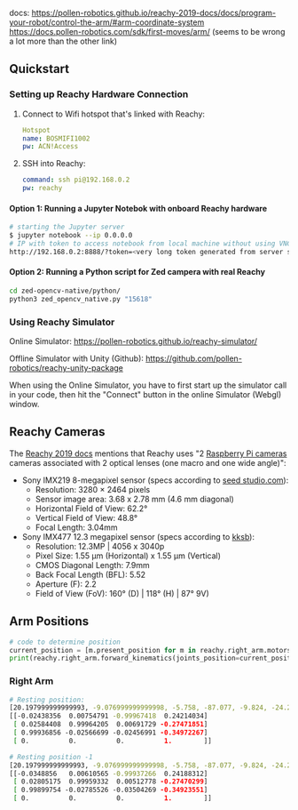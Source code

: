 docs: https://pollen-robotics.github.io/reachy-2019-docs/docs/program-your-robot/control-the-arm/#arm-coordinate-system \
https://docs.pollen-robotics.com/sdk/first-moves/arm/ (seems to be wrong a lot more than the other link)
## Quickstart
### Setting up Reachy Hardware Connection
1. Connect to Wifi hotspot that's linked with Reachy:
    ```yml
    Hotspot
    name: BOSMIFI1002
    pw: ACN!Access
    ```
1. SSH into Reachy:
    ```yml
    command: ssh pi@192.168.0.2
    pw: reachy
    ```
#### Option 1: Running a Jupyter Notebok with onboard Reachy hardware
```bash
# starting the Jupyter server
$ jupyter notebook --ip 0.0.0.0
# IP with token to access notebook from local machine without using VNC
http://192.168.0.2:8888/?token=<very long token generated from server startup>
```
#### Option 2: Running a Python script for Zed campera with real Reachy
```bash
cd zed-opencv-native/python/
python3 zed_opencv_native.py "15618"
```

### Using Reachy Simulator
Online Simulator: https://pollen-robotics.github.io/reachy-simulator/

Offline Simulator with Unity (Github): https://github.com/pollen-robotics/reachy-unity-package

When using the Online Simulator, you have to first start up the simulator call in your code, then hit the "Connect" button in the online Simulator (Webgl) window.

## Reachy Cameras
The [Reachy 2019 docs](https://pollen-robotics.github.io/reachy-2019-docs/docs/technical-specifications/head/) mentions that Reachy uses "2 [Raspberry Pi cameras](https://www.raspberrypi.com/documentation/accessories/camera.html) cameras associated with 2 optical lenses (one macro and one wide angle)":
- Sony IMX219 8-megapixel sensor (specs according to [seed studio.com](https://www.seeedstudio.com/Raspberry-Pi-High-Quality-Cam-p-4463.html)):
    - Resolution: 3280 × 2464 pixels
    - Sensor image area: 3.68 x 2.78 mm (4.6 mm diagonal)
    - Horizontal Field of View: 62.2°
    - Vertical Field of View: 48.8°
    - Focal Length: 3.04mm
- Sony IMX477 12.3 megapixel sensor (specs according to [kksb](https://kksb-cases.com/collections/raspberry-pi/products/imx477-160-12-3mp-camera-160-fov)):
    - Resolution: 12.3MP | 4056 x 3040p
    - Pixel Size: 1.55 µm (Horizontal) x 1.55 µm (Vertical)
    - CMOS Diagonal Length: 7.9mm
    - Back Focal Length (BFL): 5.52
    - Aperture (F): 2.2
    - Field of View (FoV): 160° (D) | 118° (H) | 87° 9V)

## Arm Positions
```python
# code to determine position
current_position = [m.present_position for m in reachy.right_arm.motors]
print(reachy.right_arm.forward_kinematics(joints_position=current_position))
```
### Right Arm
```bash
# Resting position:
[20.197999999999993, -9.076999999999998, -5.758, -87.077, -9.824, -24.22, 5.718, -30.938]
[[-0.02438356  0.00754791 -0.99967418  0.24214034]
 [ 0.02584408  0.99964205  0.00691729 -0.27471851]
 [ 0.99936856 -0.02566699 -0.02456991 -0.34972267]
 [ 0.          0.          0.          1.        ]]

# Resting position -1
[20.197999999999993, -9.076999999999998, -5.758, -87.077, -9.824, -24.22, 5.132, -30.938]
[[-0.0348856   0.00610565 -0.99937266  0.24188312]
 [ 0.02805175  0.99959332  0.00512778 -0.27470299]
 [ 0.99899754 -0.02785526 -0.03504269 -0.34923551]
 [ 0.          0.          0.          1.        ]]
```